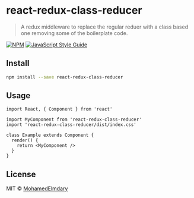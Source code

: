 # react-redux-class-reducer

> A redux middleware to replace the regular reduer with a class based one removing some of the boilerplate code.

[![NPM](https://img.shields.io/npm/v/react-redux-class-reducer.svg)](https://www.npmjs.com/package/react-redux-class-reducer) [![JavaScript Style Guide](https://img.shields.io/badge/code_style-standard-brightgreen.svg)](https://standardjs.com)

## Install

```bash
npm install --save react-redux-class-reducer
```

## Usage

```tsx
import React, { Component } from 'react'

import MyComponent from 'react-redux-class-reducer'
import 'react-redux-class-reducer/dist/index.css'

class Example extends Component {
  render() {
    return <MyComponent />
  }
}
```

## License

MIT © [MohamedElmdary](https://github.com/MohamedElmdary)
